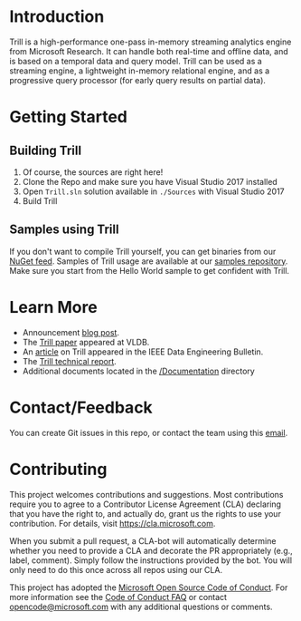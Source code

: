 # Introduction

Trill is a high-performance one-pass in-memory streaming analytics engine from Microsoft Research. It can handle both real-time and offline data, and is based on a temporal data and query model. Trill can be used as a streaming engine, a lightweight in-memory relational engine, and as a progressive query processor (for early query results on partial data).

# Getting Started

## Building Trill
1. Of course, the sources are right here!
1. Clone the Repo and make sure you have Visual Studio 2017 installed
1. Open `Trill.sln` solution available in `./Sources` with Visual Studio 2017 
1. Build Trill

## Samples using Trill
If you don't want to compile Trill yourself, you can get binaries from our [NuGet feed](https://www.nuget.org/packages/Trill/).
Samples of Trill usage are available at our [samples repository](https://github.com/Microsoft/TrillSamples). Make sure you start from the Hello World sample to get confident with Trill.

# Learn More
- Announcement [blog post](https://azure.microsoft.com/en-us/blog/microsoft-open-sources-trill-to-deliver-insights-on-a-trillion-events-a-day/).
- The [Trill paper](https://www.microsoft.com/en-us/research/wp-content/uploads/2016/02/trill-vldb2015.pdf) appeared at VLDB.
- An [article](https://www.microsoft.com/en-us/research/wp-content/uploads/2016/07/trill-debull.pdf) on Trill appeared in the IEEE Data Engineering Bulletin.
- The [Trill technical report](http://research.microsoft.com/pubs/214609/trill-TR.pdf).
- Additional documents located in the [/Documentation](./Documentation/README.md) directory

# Contact/Feedback
You can create Git issues in this repo, or contact the team using this [email](mailto:asktrill@microsoft.com).

# Contributing

This project welcomes contributions and suggestions.  Most contributions require you to agree to a
Contributor License Agreement (CLA) declaring that you have the right to, and actually do, grant us
the rights to use your contribution. For details, visit https://cla.microsoft.com.

When you submit a pull request, a CLA-bot will automatically determine whether you need to provide
a CLA and decorate the PR appropriately (e.g., label, comment). Simply follow the instructions
provided by the bot. You will only need to do this once across all repos using our CLA.

This project has adopted the [Microsoft Open Source Code of Conduct](https://opensource.microsoft.com/codeofconduct/).
For more information see the [Code of Conduct FAQ](https://opensource.microsoft.com/codeofconduct/faq/) or
contact [opencode@microsoft.com](mailto:opencode@microsoft.com) with any additional questions or comments.
